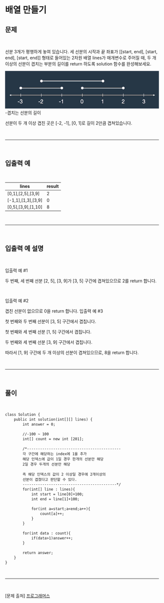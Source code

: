 # 배열 만들기

## 문제

<br>

선분 3개가 평행하게 놓여 있습니다. 세 선분의 시작과 끝 좌표가 [[start, end], [start, end], [start, end]] 형태로 들어있는 2차원 배열 lines가 매개변수로 주어질 때, 두 개 이상의 선분이 겹치는 부분의 길이를 return 하도록 solution 함수를 완성해보세요.

![ex_screenshot](./img/%EA%B2%B9%EC%B9%98%EB%8A%94%20%EC%84%A0%EB%B6%84%EC%9D%98%20%EA%B8%B8%EC%9D%B4.png)   
-겹치는 선분의 길이

선분이 두 개 이상 겹친 곳은 [-2, -1], [0, 1]로 길이 2만큼 겹쳐있습니다.

<br>

- - -

<br>

## 입출력 예

<br>

|lines|result|
|-----|------|
|[0,1],[2,5],[3,9]|2|
|[-1,1],[1,3],[3,9]|0|
|[0,5],[3,9],[1,10]|8|

<br>

- - -

<br>


## 입출력 예 설명

<br>

입출력 예 #1

두 번째, 세 번째 선분 [2, 5], [3, 9]가 [3, 5] 구간에 겹쳐있으므로 2를 return 합니다.

<br>

입출력 예 #2

겹친 선분이 없으므로 0을 return 합니다.
입출력 예 #3

첫 번째와 두 번째 선분이 [3, 5] 구간에서 겹칩니다.

첫 번째와 세 번째 선분 [1, 5] 구간에서 겹칩니다.

두 번째와 세 번째 선분 [3, 9] 구간에서 겹칩니다.

따라서 [1, 9] 구간에 두 개 이상의 선분이 겹쳐있으므로, 8을 return 합니다.

<br>

- - -

<br>

## 풀이

<br>

```
class Solution {
    public int solution(int[][] lines) {
        int answer = 0;
        
        //-100 ~ 100
        int[] count = new int [201];
        
        /*-------------------------------------------
        각 구간에 해당하는 index에 1을 추가
        해당 인덱스에 값이 1일 경우 한개의 선분만 해당
        2일 경우 두개의 선분만 해당

        즉 해당 인덱스의 값이 2 이상일 경우에 2개이상의
        선분이 겹쳤다고 판단할 수 있다.
        -------------------------------------------*/
        for(int[] line : lines){
            int start = line[0]+100;
            int end = line[1]+100;
            
            for(int a=start;a<end;a++){
                count[a]++;
            }
        }
        
        for(int data : count){
            if(data>1)answer++;
        }
        
        return answer;
    }
}
```

<br>

--- 

<br>

[문제 출처] [프로그래머스](https://school.programmers.co.kr/learn/challenges?order=recent)

